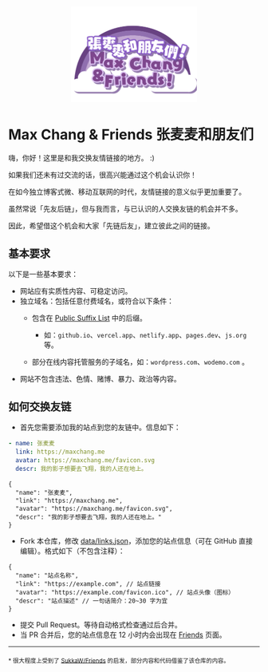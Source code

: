 <p align="center">
<img src="./assets/logo.svg" width="50%"/>
</p>

# Max Chang & Friends 张麦麦和朋友们

嗨，你好！这里是和我交换友情链接的地方。 :)

如果我们还未有过交流的话，很高兴能通过这个机会认识你！

在如今独立博客式微、移动互联网的时代，友情链接的意义似乎更加重要了。

虽然常说「先友后链」，但与我而言，与已认识的人交换友链的机会并不多。

因此，希望借这个机会和大家「先链后友」，建立彼此之间的链接。

## 基本要求

以下是一些基本要求：

- 网站应有实质性内容、可稳定访问。
- 独立域名：包括任意付费域名，或符合以下条件：
  - 包含在
    [Public Suffix List](https://publicsuffix.org/list/public_suffix_list.dat)
    中的后缀。

    - 如：`github.io`、`vercel.app`、`netlify.app`、`pages.dev`、`js.org` 等。
  - 部分在线内容托管服务的子域名，如：`wordpress.com`、`wodemo.com` 。
- 网站不包含违法、色情、赌博、暴力、政治等内容。

## 如何交换友链

- 首先您需要添加我的站点到您的友链中。信息如下：

```yaml
- name: 张麦麦
  link: https://maxchang.me
  avatar: https://maxchang.me/favicon.svg
  descr: 我的影子想要去飞翔，我的人还在地上。
```

```jsonc
{
  "name": "张麦麦",
  "link": "https://maxchang.me",
  "avatar": "https://maxchang.me/favicon.svg",
  "descr": "我的影子想要去飞翔，我的人还在地上。"
}
```

- Fork 本仓库，修改 [data/links.json](./data/links.json)，添加您的站点信息（可在
  GitHub 直接编辑）。格式如下（不包含注释）：

```jsonc
{
  "name": "站点名称",
  "link": "https://example.com", // 站点链接
  "avatar": "https://example.com/favicon.ico", // 站点头像（图标）
  "descr": "站点描述" // 一句话简介：20~30 字为宜
}
```

- 提交 Pull Request。等待自动格式检查通过后合并。
- 当 PR 合并后，您的站点信息在 12 小时内会出现在
  [Friends](https://maxchang.me/friends) 页面。

---

<sub>
* 很大程度上受到了 <a href="https://github.com/SukkaW/Friends">SukkaW/Friends</a> 的启发，部分内容和代码借鉴了该仓库的内容。
</sub>
